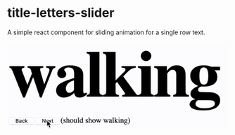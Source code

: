 # title-letters-slider
A simple react component for sliding animation for a single row text.

![showcase](https://github.com/vladnicula/title-letters-slider/blob/master/demo/demo-01.gif)
